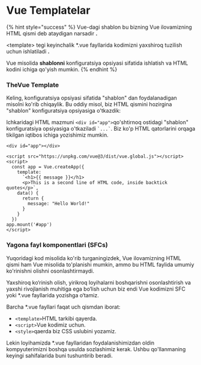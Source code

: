 # Vue Templatelar

{% hint style="success" %}
Vue-dagi shablon bu bizning Vue ilovamizning HTML qismi deb ataydigan narsadir **.**

\<template> tegi keyinchalik \*.vue fayllarida kodimizni yaxshiroq tuzilish uchun ishlatiladi **.**

Vue misolida **shablonni** konfiguratsiya opsiyasi sifatida ishlatish va HTML kodini ichiga qo'yish mumkin.
{% endhint %}

### TheVue Template

Keling, konfiguratsiya opsiyasi sifatida "shablon" dan foydalanadigan misolni ko'rib chiqaylik. Bu oddiy misol, biz HTML qismini hozirgina "shablon" konfiguratsiya opsiyasiga o'tkazdik:



Ichkaridagi HTML mazmuni `<div id="app">`qo'shtirnoq ostidagi "shablon" konfiguratsiya opsiyasiga o'tkaziladi `` `...` ``. Biz ko'p HTML qatorlarini orqaga tikilgan iqtibos ichiga yozishimiz mumkin.

```
<div id="app"></div>

<script src="https://unpkg.com/vue@3/dist/vue.global.js"></script>
<script>
  const app = Vue.createApp({
    template:
      `<h1>{{ message }}</h1>
      <p>This is a second line of HTML code, inside backtick quotes</p>`,
    data() {
      return {
        message: "Hello World!"
      }
    }
  })
app.mount('#app')
</script>
```

### Yagona fayl komponentlari (SFCs)

Yuqoridagi kod misolida ko'rib turganingizdek, Vue ilovamizning HTML qismi ham Vue misolida to'planishi mumkin, ammo bu HTML faylida umumiy ko'rinishni olishni osonlashtirmaydi.

Yaxshiroq ko‘rinish olish, yirikroq loyihalarni boshqarishni osonlashtirish va yaxshi rivojlanish muhitiga ega bo‘lish uchun biz endi Vue kodimizni SFC yoki \*.vue fayllarida yozishga o‘tamiz.

Barcha \*.vue fayllari faqat uch qismdan iborat:

* `<template>`HTML tarkibi qayerda.
* `<script>`Vue kodimiz uchun.
* `<style>`qaerda biz CSS uslubini yozamiz.

Lekin loyihamizda \*.vue fayllaridan foydalanishimizdan oldin kompyuterimizni boshqa usulda sozlashimiz kerak. Ushbu qo'llanmaning keyingi sahifalarida buni tushuntirib beradi.
